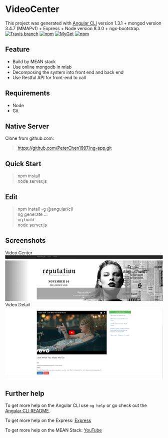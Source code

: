 # VideoCenter

This project was generated with [Angular CLI](https://github.com/angular/angular-cli) version 1.3.1 + mongod version 3.4.7 (MMAPv1) + Express + Node version 8.3.0 + ngx-bootstrap.  
[![Travis branch](https://img.shields.io/travis/rust-lang/rust/master.svg)]()  [![npm](https://img.shields.io/npm/v/npm.svg)]()  [![MyGet](https://img.shields.io/myget/mongodb/v/MongoDB.Driver.Core.svg)]() [![npm](https://img.shields.io/npm/l/express.svg)]()

## Feature
- Build by MEAN stack
- Use online mongodb in mlab
- Decomposing the system into front end and back end
- Use Restful API for front-end to call

## Requirements
- Node
- Git

## Native Server
Clone from github.com:
> https://github.com/PeterChen1997/ng-app.git

## Quick Start
> npm install  
> node server.js

## Edit
> npm install -g @angular/cli  
> ng generate ...  
> ng build  
> node server.js  

## Screenshots
Video Center
![image](https://github.com/PeterChen1997/ng-app/raw/master/center.png)
Video Detail
![image](https://github.com/PeterChen1997/ng-app/raw/master/detail.png)

## Further help

To get more help on the Angular CLI use `ng help` or go check out the [Angular CLI README](https://github.com/angular/angular-cli/blob/master/README.md).

To get more help on the Express: [Express](http://www.expressjs.com.cn/)

To get more help on the MEAN Stack: [YouTube](https://www.youtube.com/channel/UC80PWRj_ZU8Zu0HSMNVwKWw)
